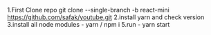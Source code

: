 
1.First Clone repo
git clone --single-branch -b react-mini https://github.com/safak/youtube.git
2.install yarn and check version
3.install all node modules - yarn / npm i
5.run - yarn start
